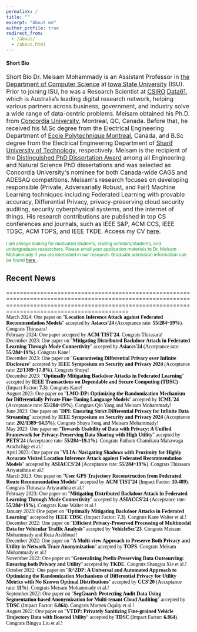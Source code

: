 ```yaml
---
permalink: /
title: ""
excerpt: "About me"
author_profile: true
redirect_from: 
  - /about/
  - /about.html
---
```

<h4 class="desktop-title">Short Bio</h4>
<p style="font-size: 16px;"><span class="mobile-title">Short Bio</span> Dr. Meisam Mohammady is an Assistant Professor in <a href="https://www.cs.iastate.edu">the Department of Computer Science</a> at <a href="https://www.iastate.edu">Iowa State University</a> (ISU). Prior to joining ISU, he was a Research Scientist at <a href="https://www.csiro.au/en/">CSIRO</a> <a href="https://data61.csiro.au/">Data61</a>, which is Australia’s leading digital research network, helping various partners across business, government, and industry solve a wide range of data-centric problems. Meisam obtained his Ph.D. from <a href="https://www.concordia.ca/ginacody/info-systems-eng.html">Concordia University</a>, Montreal, QC, Canada. Before that, he received his M.Sc degree from the Electrical Engineering Department of <a href="https://polymtl.ca/ge">Ecole Polytechnique Montreal</a>, Canada, and B.Sc degree from the Electrical Engineering Department of <a href="https://www.ee.sharif.edu/en/">Sharif University of Technology</a>, respectively. Meisam is the recipient of the <a href="https://github.com/meisamcs/meisamcs.github.io/blob/master/Certificate.PNG">Distinguished PhD Dissertation Award</a> among all Engineering and Natural Science PhD dissertations and was selected as Concordia University's nominee for both Canada-wide CAGS and ADESAQ competitions. Meisam's research focuses on developing responsible (Private, Adversarially Robust, and Fair) Machine Learning techniques including Federated Learning with provable accuracy, Differential Privacy, privacy-preserving cloud security auditing, security cyberphysical systems, and the internet of things. His research contributions are published in top CS conferences and journals, such as IEEE S&P, ACM CCS, IEEE TDSC, ACM TOPS, and IEEE TKDE. Access my CV <a href="_pages/CVe.pdf" target="_blank">here</a>.</p>

<p style="font-size: 12px; color: #109c28;"> I am always looking for motivated students, visiting scholars/students, and undergraduate researchers. Please email your application materials to Dr. Meisam Mohammady if you are interested in our research. Graduate admission information can be found <a href="https://www.cs.iastate.edu/computer-science-graduate-admissions"> here </a>.</p>
  
<h2>Recent News</h2>
======================================================================================================================================================================================================
<ul class="blog-title-list" style="background: transparent; padding: 3em; font-family: 'Times New Roman', Times, serif; list-style: none; margin: 0; padding: 0;">
  <li style="color: black; text-decoration: none;"><span>March 2024:</span> One paper on "<strong>Location Inference Attack against Federated Recommendation Models</strong>" accepted by <strong>Asiaccs'24</strong> (Acceptance rate: <strong>55/284~19%</strong>). Congrats Thirasara!</li>
  <li style="color: black; text-decoration: none;"><span>February 2024:</span> One paper accepted by <strong>ACM TIST'24</strong>. Congrats Thirasara!</li>
  <li style="color: black; text-decoration: none;"><span>December 2023:</span> One paper on "<strong>Mitigating Distributed Backdoor Attack in Federated Learning Through Mode Connectivity</strong>" accepted by <strong>Asiaccs'24</strong> (Acceptance rate: <strong>55/284~19%</strong>). Congrats Kane!</li>
  <li style="color: black; text-decoration: none;"><span>December 2023:</span> One paper on "<strong>Guaranteeing Differential Privacy over Infinite Disclosure</strong>" accepted by <strong>IEEE Symposium on Security and Privacy 2024</strong> (Acceptance rate: <strong>22/1389~17.8%</strong>). Congrats Shuya!</li>
  <li style="color: black; text-decoration: none;"><span>December 2023:</span> "<strong>Optimally Mitigating Backdoor Attacks in Federated Learning</strong>" accepted by <strong>IEEE Transactions on Dependable and Secure Computing (TDSC)</strong> (Impact Factor: <strong>7.3</strong>). Congrats Kane!</li>
  <li style="color: black; text-decoration: none;"><span>August 2023:</span> One paper on "<strong>LMO-DP: Optimizing the Randomization Mechanism for Differentially Private Fine-Tuning Language Models</strong>" accepted by <strong>ICML'24</strong> (Acceptance rate: <strong>55/284~19%</strong>). Congrats Qin Yang and Meisam Mohammady!</li>
  <li style="color: black; text-decoration: none;"><span>June 2023:</span> One paper on "<strong>DPI: Ensuring Strict Differential Privacy for Infinite Data Streaming</strong>" accepted by <strong>IEEE Symposium on Security and Privacy 2024</strong> (Acceptance rate: <strong>202/1389~14.5%</strong>). Congrats Shuya Feng and Meisam Mohammady!</li>
  <li style="color: black; text-decoration: none;"><span>May 2023:</span> One paper on "<strong>Towards Usability of Data with Privacy: A Unified Framework for Privacy-Preserving Data Sharing with High Utility</strong>" accepted by <strong>PETS'24</strong> (Acceptance rate: <strong>55/284~19.1%</strong>). Congrats Pathum Chamikara Mahawaga Arachchige et al.!</li>
  <li style="color: black; text-decoration: none;"><span>April 2023:</span> One paper on "<strong>VLIA: Navigating Shadows with Proximity for Highly Accurate Visited Location Inference Attack against Federated Recommendation Models</strong>" accepted by <strong>ASIACCS'24</strong> (Acceptance rate: <strong>55/284~19%</strong>). Congrats Thirasara Ariyarathna et al.!</li>
  <li style="color: black; text-decoration: none;"><span>March 2023:</span> One paper on "<strong>User GPS Trajectory Reconstruction from Federated Route Recommendation Models</strong>" accepted by <strong>ACM TIST'24</strong> (Impact Factor: <strong>10.489</strong>). Congrats Thirasara Ariyarathna et al.!</li>
  <li style="color: black; text-decoration: none;"><span>February 2023:</span> One paper on "<strong>Mitigating Distributed Backdoor Attack in Federated Learning Through Mode Connectivity</strong>" accepted by <strong>ASIACCS'24</strong> (Acceptance rate: <strong>55/284~19%</strong>). Congrats Kane Walter et al.!</li>
  <li style="color: black; text-decoration: none;"><span>January 2023:</span> One paper on "<strong>Optimally Mitigating Backdoor Attacks in Federated Learning</strong>" accepted by <strong>IEEE TDSC</strong> (Impact Factor: <strong>7.3</strong>). Congrats Kane Walter et al.!</li>
  <li style="color: black; text-decoration: none;"><span>December 2022:</span> One paper on "<strong>Efficient Privacy-Preserved Processing of Multimodal Data for Vehicular Traffic Analysis</strong>" accepted by <strong>VehicleSec'23</strong>. Congrats Meisam Mohammady and Reza Arablouei!</li>
  <li style="color: black; text-decoration: none;"><span>December 2022:</span> One paper on "<strong>A Multi-view Approach to Preserve Both Privacy and Utility in Network Trace Anonymization</strong>" accepted by <strong>TOPS</strong>. Congrats Meisam Mohammady et al.!</li>
  <li style="color: black; text-decoration: none;"><span>November 2022:</span> One paper on "<strong>Generalizing Prefix-Preserving Data Outsourcing: Ensuring both Privacy and Utility</strong>" accepted by <strong>TKDE</strong>. Congrats Shangyu Xie et al.!</li>
  <li style="color: black; text-decoration: none;"><span>October 2022:</span> One paper on "<strong>R^2DP: A Universal and Automated Approach to Optimizing the Randomization Mechanisms of Differential Privacy for Utility Metrics with No Known Optimal Distributions</strong>" accepted by <strong>CCS'20</strong> (Acceptance rate: <strong>11%</strong>). Congrats Meisam Mohammady et al.!</li>
  <li style="color: black; text-decoration: none;"><span>September 2022:</span> One paper on "<strong>SegGuard: Protecting Audit Data Using Segmentation-based Anonymization for Multi-tenant Cloud Auditing</strong>" accepted by <strong>TDSC</strong> (Impact Factor: <strong>6.864</strong>). Congrats Momen Oqaily et al.!</li>
  <li style="color: black; text-decoration: none;"><span>August 2022:</span> One paper on "<strong>VTDP: Privately Sanitizing Fine-grained Vehicle Trajectory Data with Boosted Utility</strong>" accepted by <strong>TDSC</strong> (Impact Factor: <strong>6.864</strong>). Congrats Bingyu Liu et al.!</li>
</ul>
